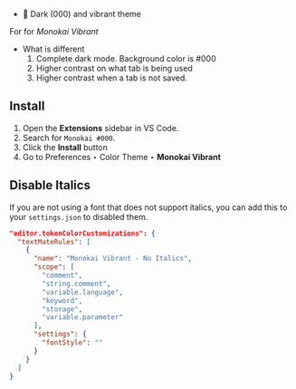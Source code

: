 * 🌙 Dark (000) and vibrant theme 

For for *Monokai Vibrant* 

- What is different 
  1. Complete dark mode. Background color is #000
  2. Higher contrast on what tab is being used 
  3. Higher contrast when a tab is not saved. 


## Install

1. Open the **Extensions** sidebar in VS Code.
2. Search for `Monokai #000`.
3. Click the **Install** button
4. Go to Preferences ‣ Color Theme ‣ **Monokai Vibrant**

## Disable Italics

If you are not using a font that does not support italics, you can add this to your `settings.json` to disabled them.

```json
"editor.tokenColorCustomizations": {
  "textMateRules": [
    {
      "name": "Monokai Vibrant - No Italics",
      "scope": [
        "comment",
        "string.comment",
        "variable.language",
        "keyword",
        "storage",
        "variable.parameter"
      ],
      "settings": {
        "fontStyle": ""
      }
    }
  ]
}
```
